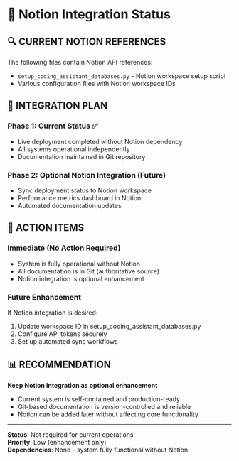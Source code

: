 # 📝 Notion Integration Status

## 🔍 **CURRENT NOTION REFERENCES**

The following files contain Notion API references:
- `setup_coding_assistant_databases.py` - Notion workspace setup script
- Various configuration files with Notion workspace IDs

## 🎯 **INTEGRATION PLAN**

### **Phase 1: Current Status** ✅
- Live deployment completed without Notion dependency
- All systems operational independently
- Documentation maintained in Git repository

### **Phase 2: Optional Notion Integration** (Future)
- Sync deployment status to Notion workspace
- Performance metrics dashboard in Notion
- Automated documentation updates

## 🚀 **ACTION ITEMS**

### **Immediate (No Action Required)**
- System is fully operational without Notion
- All documentation is in Git (authoritative source)
- Notion integration is optional enhancement

### **Future Enhancement**
If Notion integration is desired:
1. Update workspace ID in setup_coding_assistant_databases.py
2. Configure API tokens securely
3. Set up automated sync workflows

## 📊 **RECOMMENDATION**

**Keep Notion integration as optional enhancement**
- Current system is self-contained and production-ready
- Git-based documentation is version-controlled and reliable
- Notion can be added later without affecting core functionality

---

**Status**: Not required for current operations  
**Priority**: Low (enhancement only)  
**Dependencies**: None - system fully functional without Notion
